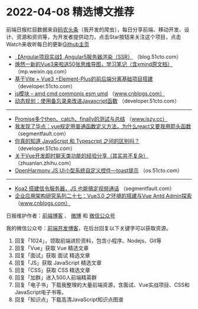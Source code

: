 # 2022-04-08 精选博文推荐

前端日报栏目数据来自[码农头条](https://toutiao.qdkfweb.cn/)（我开发的爬虫），每日分享前端、移动开发、设计、资源和资讯等，为开发者提供动力，点击Star按钮来关注这个项目，点击Watch来收听每日的更新[Github主页](https://github.com/kujian/frontendDaily)
* [【Angular项目实战】Angular5服务器渲染（SSR）](https://blog.51cto.com/u_15345191/5179872) （blog.51cto.com）
* [焕然一新的Vue3来啦送50张思维导图，学习笔记（含xmind原文档）](https://mp.weixin.qq.com/s?__biz=MzkzNjI5NjI3Mw==&mid=2247497545&idx=1&sn=efc5d63965b23732cf0d3c485826ffa3) （mp.weixin.qq.com）
* [基于Vite + Vue3 +Element-Plus的前后端分离基础项目搭建](https://developer.51cto.com/article/705856.html) （developer.51cto.com）
* [js模块 &#8211; amd cmd commonjs esm umd](https://www.cnblogs.com/laggage/p/16115011.html) （www.cnblogs.com）
* [动态规划：使用备忘录来改进Javascript函数](https://developer.51cto.com/article/705844.html) （developer.51cto.com）

***
* [Promise多个then、catch、finally的测试与总结](https://www.iszy.cc/posts/promise-multi-then-catch-finally/) （www.iszy.cc）
* [我发现了华点：vue规定用普通函数定义方法，为什么react又要我用箭头函数](https://segmentfault.com/a/1190000041671895) （segmentfault.com）
* [你真的知道 JavaScript 和 Typescript 之间的区别吗？](https://developer.51cto.com/article/705940.html) （developer.51cto.com）
* [关于Vue开发即时聊天类功能的经验分享（其实并不复杂）](https://zhuanlan.zhihu.com/p/494494182) （zhuanlan.zhihu.com）
* [OpenHarmony JS UI小型系统自定义控件—toast提示](https://os.51cto.com/article/705922.html) （os.51cto.com）

***
* [Koa2 搭建信令服务器，JS 也能搞定视频通话](https://segmentfault.com/a/1190000041668070) （segmentfault.com）
* [企业应用架构研究系列二十七：Vue3.0 之环境的搭建与Vue Antd Admin探索](https://www.cnblogs.com/luking/p/16110896.html) （www.cnblogs.com）

日报维护作者：[前端博客](https://qdkfweb.cn/) 、 [微博](http://weibo.com/kujian) 和 [微信公众号](https://open.weixin.qq.com/qr/code?username=caibaojian_com)

我的微信公众号：[前端开发博客](https://open.weixin.qq.com/qr/code?username=caibaojian_com)，在后台回复以下关键字可以获取资源。

1. 回复「1024」，领取前端进阶资料，包含小程序、Nodejs、Git等
2. 回复「Vue」获取 Vue 精选文章
3. 回复「面试」获取 面试 精选文章
4. 回复「JS」获取 JavaScript 精选文章
5. 回复「CSS」获取 CSS 精选文章
6. 回复「加群」进入500人前端精英群
7. 回复「电子书」下载我整理的大量前端资源，含面试、Vue实战项目、CSS和JavaScript电子书等。
8. 回复「知识点」下载高清JavaScript知识点图谱